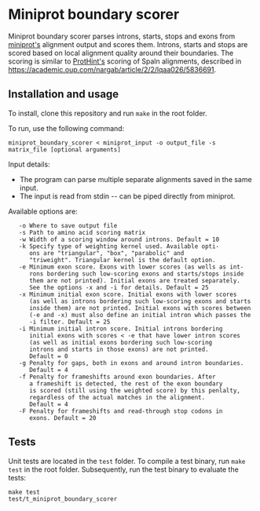 # Miniprot boundary scorer

Miniprot boundary scorer parses introns, starts, stops and exons from [miniprot's](https://github.com/lh3/miniprot) alignment output and scores them. Introns, starts and stops are scored based on local alignment quality around their boundaries. The scoring is similar to [ProtHint's](https://github.com/gatech-genemark/ProtHint) scoring of Spaln alignments, described in https://academic.oup.com/nargab/article/2/2/lqaa026/5836691.

## Installation and usage

To install, clone this repository and run `make` in the root folder.

To run, use the following command:

    miniprot_boundary_scorer < miniprot_input -o output_file -s matrix_file [optional arguments]

Input details:

* The program can parse multiple separate alignments saved in the same input.
* The input is read from stdin -- can be piped directly from miniprot.

Available options are:

```
   -o Where to save output file
   -s Path to amino acid scoring matrix
   -w Width of a scoring window around introns. Default = 10
   -k Specify type of weighting kernel used. Available opti-
      ons are "triangular", "box", "parabolic" and 
      "triweight". Triangular kernel is the default option.
   -e Minimum exon score. Exons with lower scores (as wells as int-
      rons bordering such low-scoring exons and starts/stops inside
      them are not printed). Initial exons are treated separately.
      See the options -x and -i for details. Default = 25
   -x Minimum initial exon score. Initial exons with lower scores
      (as well as introns bordering such low-scoring exons and starts
      inside them) are not printed. Initial exons with scores between
      (-e and -x) must also define an initial intron which passes the
      -i filter. Default = 25
   -i Minimum initial intron score. Initial introns bordering
      initial exons with scores < -e that have lower intron scores
      (as well as initial exons bordering such low-scoring
      introns and starts in those exons) are not printed.
      Default = 0
   -g Penalty for gaps, both in exons and around intron boundaries.
      Default = 4
   -f Penalty for frameshifts around exon boundaries. After
      a frameshift is detected, the rest of the exon boundary
      is scored (still using the weighted score) by this penlalty,
      regardless of the actual matches in the alignment.
      Default = 4
   -F Penalty for frameshifts and read-through stop codons in
      exons. Default = 20
```

## Tests

Unit tests are located in the `test` folder. To compile a test binary, run
`make test` in the root folder. Subsequently, run the test binary to evaluate
the tests:

    make test
    test/t_miniprot_boundary_scorer
